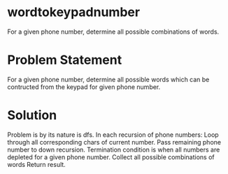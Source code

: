 # wordtokeypadnumber
For a given phone number, determine all possible combinations of words.

# Problem Statement
For a given phone number, determine all possible words which can be contructed from the keypad for given phone number.

# Solution
Problem is by its nature is dfs. In each recursion of phone numbers:
Loop through all corresponding chars of current number.
Pass remaining phone number to down recursion.
Termination condition is when all numbers are depleted for a given phone number. 
Collect all possible combinations of words
Return result.